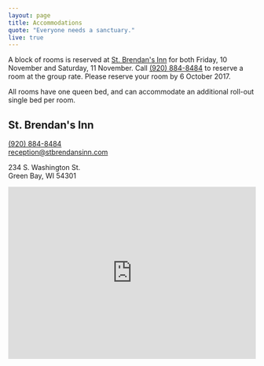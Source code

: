```yaml
---
layout: page
title: Accommodations
quote: "Everyone needs a sanctuary."
live: true
---
```


A block of rooms is reserved at [St. Brendan's Inn](http://saintbrendansinn.com) for both Friday, 10 November and Saturday, 11 November. Call [(920) 884-8484](tel:920-884-8484) to reserve a room at the group rate. Please reserve your room by 6 October 2017.

All rooms have one queen bed, and can accommodate an additional roll-out single bed per room.

## St. Brendan's Inn

[(920) 884-8484](tel:920-884-8484)  
[reception@stbrendansinn.com](mailto:reception@stbrendansinn.com)

234 S. Washington St.  
Green Bay, WI 54301  

<iframe src="https://www.google.com/maps/embed?pb=!1m18!1m12!1m3!1d2845.134753160811!2d-88.02012808469743!3d44.51239320446511!2m3!1f0!2f0!3f0!3m2!1i1024!2i768!4f13.1!3m3!1m2!1s0x8802fac99bc37101%3A0xe9d16d392e3a23f4!2sSt.+Brendan&#39;s+Inn!5e0!3m2!1sen!2sus!4v1496610769712" width="100%" height="350" frameborder="0" style="border:0" allowfullscreen></iframe>
